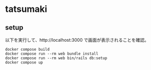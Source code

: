 # tatsumaki
## setup

以下を実行して、http://localhost:3000 で画面が表示されることを確認。

```shell
docker compose build
docker compose run --rm web bundle install
docker compose run --rm web bin/rails db:setup
docker compose up
```
